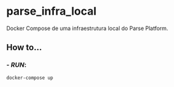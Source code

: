 # parse_infra_local
Docker Compose de uma infraestrutura local do Parse Platform.

## How to...

### - *RUN*: 
```
docker-compose up
```